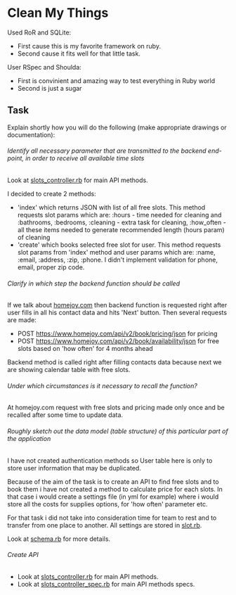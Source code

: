 # Clean My Things

Used RoR and SQLite:
*  First cause this is my favorite framework on ruby.
*  Second cause it fits well for that little task.

User RSpec and Shoulda:
* First is convinient and amazing way to test everything in Ruby world
* Second is just a sugar

## Task

Explain shortly how you will do the following (make appropriate drawings or documentation):

###### Identify all necessary parameter that are transmitted to the backend end-point, in order to receive all available time slots 

Look at [slots_controller.rb](https://github.com/developer88/cleanmythings/blob/master/app/controllers/slots_controller.rb "slots_controller.rb") for main API methods.

I decided to create 2 methods:

* 'index' which returns JSON with list of all free slots. This method requests slot params which are: :hours - time needed for cleaning  and :bathrooms, :bedrooms, :cleaning - extra task for cleaning, :how_often - all these items needed to generate recommended length (hours param) of cleaning
* 'create' which books selected free slot for user. This method requests slot params from 'index' method and user params which are: :name, :email, :address, :zip, :phone. I didn't implement validation for phone, email, proper zip code.

###### Clarify in which step the backend function should be called

If we talk about [homejoy.com](https://www.homejoy.com "https://www.homejoy.com") then backend function is requested right after user fills in all his contact data and hits 'Next' button. Then several requests are made:

*  POST https://www.homejoy.com/api/v2/book/pricing/json for pricing
*  POST https://www.homejoy.com/api/v2/book/availability/json for free slots based on 'how often' for 4 months ahead

Backend method is called right after filling contacts data because next we are showing calendar table with free slots. 

###### Under which circumstances is it necessary to recall the function?

At homejoy.com request with free slots and pricing made only once and be recalled after some time to update data.

###### Roughly sketch out the data model (table structure) of this particular part of the application

I have not created authentication methods so User table here is only to store user information that may be duplicated.

Because of the aim of the task is to create an API to find free slots and to book them i have not created a method to calculate price for each slots. In that case i would create a settings file (in yml for example) where i would store all the costs for supplies options, for 'how often' parameter etc.

For that task i did not take into consideration time for team to rest and to transfer from one place to another. All settings are stored in [slot.rb](https://github.com/developer88/cleanmythings/blob/master/app/models/slot.rb "slot.rb"). 

Look at [schema.rb](https://github.com/developer88/cleanmythings/blob/master/db/schema.rb "schema.rb") for more details.

###### Create API

* Look at [slots_controller.rb](https://github.com/developer88/cleanmythings/blob/master/app/controllers/slots_controller.rb "slots_controller.rb") for main API methods.
* Look at [slots_controller_spec.rb](https://github.com/developer88/cleanmythings/blob/master/spec/controllers/slots_controller_spec.rb "slots_controller_spec.rb") for main API methods specs.

